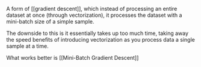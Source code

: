 A form of [[gradient descent]], which instead of processing an entire dataset at once (through vectorization), it processes the dataset with a mini-batch size of a simple sample.

The downside to this is it essentially takes up too much time, taking away the speed benefits of introducing vectorization as you process data a single sample at a time.

What works better is [[Mini-Batch Gradient Descent]]